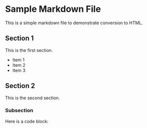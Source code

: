 # Sample Markdown File

This is a simple markdown file to demonstrate conversion to HTML.

## Section 1

This is the first section.

- Item 1
- Item 2
- Item 3

## Section 2

This is the second section.

### Subsection

Here is a code block:


